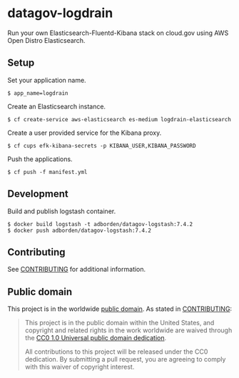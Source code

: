 # datagov-logdrain

Run your own Elasticsearch-Fluentd-Kibana stack on cloud.gov using AWS Open
Distro Elasticsearch.

## Setup

Set your application name.

    $ app_name=logdrain

Create an Elasticsearch instance.

    $ cf create-service aws-elasticsearch es-medium logdrain-elasticsearch

Create a user provided service for the Kibana proxy.

    $ cf cups efk-kibana-secrets -p KIBANA_USER,KIBANA_PASSWORD

Push the applications.

    $ cf push -f manifest.yml

## Development

Build and publish logstash container.

    $ docker build logstash -t adborden/datagov-logstash:7.4.2
    $ docker push adborden/datagov-logstash:7.4.2


## Contributing

See [CONTRIBUTING](CONTRIBUTING.md) for additional information.


## Public domain

This project is in the worldwide [public domain](LICENSE.md). As stated in [CONTRIBUTING](CONTRIBUTING.md):

> This project is in the public domain within the United States, and copyright and related rights in the work worldwide are waived through the [CC0 1.0 Universal public domain dedication](https://creativecommons.org/publicdomain/zero/1.0/).
>
> All contributions to this project will be released under the CC0 dedication. By submitting a pull request, you are agreeing to comply with this waiver of copyright interest.
